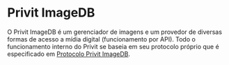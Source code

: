 # Privit ImageDB

O Privit ImageDB é um gerenciador de imagens e um provedor de diversas formas de acesso a mídia digital (funcionamento por API). Todo o funcionamento interno do Privit se baseia em seu protocolo próprio que é especificado em [Protocolo Privit ImageDB](https://zunho.com.br/index.php?pages/Privit-ImageDB).
